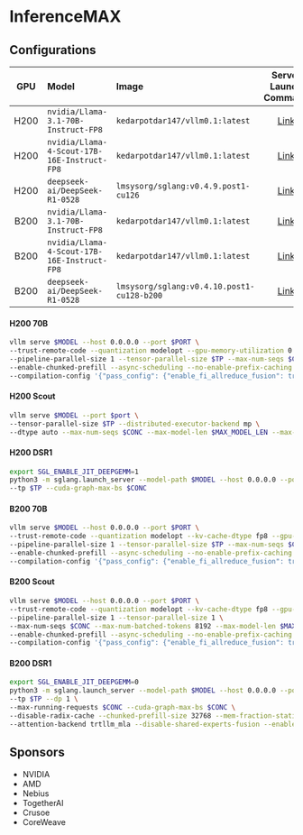 # InferenceMAX

## Configurations

| GPU | Model | Image | Server Launch Command |
| :-: | :- | :- | :-: |
| H200 | `nvidia/Llama-3.1-70B-Instruct-FP8` | `kedarpotdar147/vllm0.1:latest` | [Link](#h200-70b) |
| H200 | `nvidia/Llama-4-Scout-17B-16E-Instruct-FP8` | `kedarpotdar147/vllm0.1:latest` | [Link](#h200-scout) |
| H200 | `deepseek-ai/DeepSeek-R1-0528` | `lmsysorg/sglang:v0.4.9.post1-cu126` | [Link](#h200-dsr1) |
| B200 | `nvidia/Llama-3.1-70B-Instruct-FP8` | `kedarpotdar147/vllm0.1:latest` | [Link](#b200-70b) |
| B200 | `nvidia/Llama-4-Scout-17B-16E-Instruct-FP8` | `kedarpotdar147/vllm0.1:latest` | [Link](#b200-scout) |
| B200 | `deepseek-ai/DeepSeek-R1-0528` | `lmsysorg/sglang:v0.4.10.post1-cu128-b200` | [Link](#b200-dsr1) |


#### H200 70B

```bash
vllm serve $MODEL --host 0.0.0.0 --port $PORT \
--trust-remote-code --quantization modelopt --gpu-memory-utilization 0.9 \
--pipeline-parallel-size 1 --tensor-parallel-size $TP --max-num-seqs $CONC --max-num-batched-tokens 8192 --max-model-len $MAX_MODEL_LEN \
--enable-chunked-prefill --async-scheduling --no-enable-prefix-caching \
--compilation-config '{"pass_config": {"enable_fi_allreduce_fusion": true}, "custom_ops": ["+rms_norm"], "level": 3}'
```

#### H200 Scout

```bash
vllm serve $MODEL --port $port \
--tensor-parallel-size $TP --distributed-executor-backend mp \
--dtype auto --max-num-seqs $CONC --max-model-len $MAX_MODEL_LEN --max-seq-len-to-capture $MAX_MODEL_LEN
```

#### H200 DSR1

```bash
export SGL_ENABLE_JIT_DEEPGEMM=1
python3 -m sglang.launch_server --model-path $MODEL --host 0.0.0.0 --port \$port --trust-remote-code \
--tp $TP --cuda-graph-max-bs $CONC
```

#### B200 70B

```bash
vllm serve $MODEL --host 0.0.0.0 --port $PORT \
--trust-remote-code --quantization modelopt --kv-cache-dtype fp8 --gpu-memory-utilization 0.9 \
--pipeline-parallel-size 1 --tensor-parallel-size $TP --max-num-seqs $CONC --max-num-batched-tokens 8192 --max-model-len $MAX_MODEL_LEN \
--enable-chunked-prefill --async-scheduling --no-enable-prefix-caching \
--compilation-config '{"pass_config": {"enable_fi_allreduce_fusion": true}, "custom_ops": ["+rms_norm"], "level": 3}'
```

#### B200 Scout

```bash
vllm serve $MODEL --host 0.0.0.0 --port $PORT \
--trust-remote-code --quantization modelopt --kv-cache-dtype fp8 --gpu-memory-utilization 0.9 \
--pipeline-parallel-size 1 --tensor-parallel-size 1 \
--max-num-seqs $CONC --max-num-batched-tokens 8192 --max-model-len $MAX_MODEL_LEN \
--enable-chunked-prefill --async-scheduling --no-enable-prefix-caching \
--compilation-config '{"pass_config": {"enable_fi_allreduce_fusion": true}, "custom_ops": ["+rms_norm"], "level": 3}'
```

#### B200 DSR1

```bash
export SGL_ENABLE_JIT_DEEPGEMM=0
python3 -m sglang.launch_server --model-path $MODEL --host 0.0.0.0 --port $PORT --trust-remote-code \
--tp $TP --dp 1 \
--max-running-requests $CONC --cuda-graph-max-bs $CONC \
--disable-radix-cache --chunked-prefill-size 32768 --mem-fraction-static 0.89 --max-prefill-tokens 32768 \
--attention-backend trtllm_mla --disable-shared-experts-fusion --enable-flashinfer-trtllm-moe
```


## Sponsors

- NVIDIA
- AMD
- Nebius
- TogetherAI
- Crusoe
- CoreWeave
